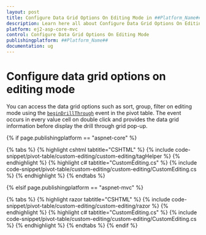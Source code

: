 ```yaml
---
layout: post
title: Configure Data Grid Options On Editing Mode in ##Platform_Name## Pivot Table Component
description: Learn here all about Configure Data Grid Options On Editing Mode in Syncfusion ##Platform_Name## Pivot Table component of syncfusion and more.
platform: ej2-asp-core-mvc
control: Configure Data Grid Options On Editing Mode
publishingplatform: ##Platform_Name##
documentation: ug
---
```


# Configure data grid options on editing mode

You can access the data grid options such as sort, group, filter on editing mode using the [`beginDrillThrough`](https://help.syncfusion.com/cr/aspnetcore-js2/Syncfusion.EJ2.PivotView.PivotView.html#Syncfusion_EJ2_PivotView_PivotView_BeginDrillThrough) event in the pivot table. The event occurs in every value cell on double click and provides the data grid information before display the drill through grid pop-up.

{% if page.publishingplatform == "aspnet-core" %}

{% tabs %}
{% highlight cshtml tabtitle="CSHTML" %}
{% include code-snippet/pivot-table/custom-editing/custom-editing/tagHelper %}
{% endhighlight %}
{% highlight c# tabtitle="CustomEditing.cs" %}
{% include code-snippet/pivot-table/custom-editing/custom-editing/CustomEditing.cs %}
{% endhighlight %}
{% endtabs %}

{% elsif page.publishingplatform == "aspnet-mvc" %}

{% tabs %}
{% highlight razor tabtitle="CSHTML" %}
{% include code-snippet/pivot-table/custom-editing/custom-editing/razor %}
{% endhighlight %}
{% highlight c# tabtitle="CustomEditing.cs" %}
{% include code-snippet/pivot-table/custom-editing/custom-editing/CustomEditing.cs %}
{% endhighlight %}
{% endtabs %}
{% endif %}


